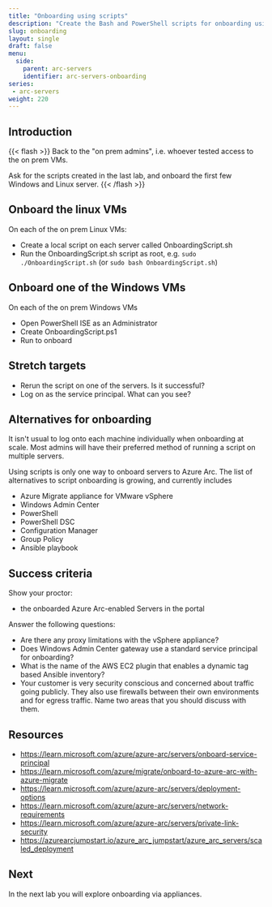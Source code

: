 ```yaml
---
title: "Onboarding using scripts"
description: "Create the Bash and PowerShell scripts for onboarding using the service principal."
slug: onboarding
layout: single
draft: false
menu:
  side:
    parent: arc-servers
    identifier: arc-servers-onboarding
series:
 - arc-servers
weight: 220
---
```


## Introduction

{{< flash >}}
Back to the "on prem admins", i.e. whoever tested access to the on prem VMs.

Ask for the scripts created in the last lab, and onboard the first few Windows and Linux server.
{{< /flash >}}

## Onboard the linux VMs

On each of the on prem Linux VMs:

* Create a local script on each server called OnboardingScript.sh
* Run the OnboardingScript.sh script as root, e.g. `sudo ./OnboardingScript.sh` (or `sudo bash OnboardingScript.sh`)

## Onboard one of the Windows VMs

On each of the on prem Windows VMs

* Open PowerShell ISE as an Administrator
* Create OnboardingScript.ps1
* Run to onboard

## Stretch targets

* Rerun the script on one of the servers. Is it successful?
* Log on as the service principal. What can you see?

## Alternatives for onboarding

It isn't usual to log onto each machine individually when onboarding at scale. Most admins will have their preferred method of running a script on multiple servers.

Using scripts is only one way to onboard servers to Azure Arc. The list of alternatives to script onboarding is growing, and currently includes

* Azure Migrate appliance for VMware vSphere
* Windows Admin Center
* PowerShell
* PowerShell DSC
* Configuration Manager
* Group Policy
* Ansible playbook

## Success criteria

Show your proctor:

* the onboarded Azure Arc-enabled Servers in the portal

Answer the following questions:

* Are there any proxy limitations with the vSphere appliance?
* Does Windows Admin Center gateway use a standard service principal for onboarding?
* What is the name of the AWS EC2 plugin that enables a dynamic tag based Ansible inventory?
* Your customer is very security conscious and concerned about traffic going publicly. They also use firewalls between their own environments and for egress traffic. Name two areas that you should discuss with them.

## Resources

* <https://learn.microsoft.com/azure/azure-arc/servers/onboard-service-principal>
* <https://learn.microsoft.com/azure/migrate/onboard-to-azure-arc-with-azure-migrate>
* <https://learn.microsoft.com/azure/azure-arc/servers/deployment-options>
* <https://learn.microsoft.com/azure/azure-arc/servers/network-requirements>
* <https://learn.microsoft.com/azure/azure-arc/servers/private-link-security>
* <https://azurearcjumpstart.io/azure_arc_jumpstart/azure_arc_servers/scaled_deployment>

## Next

In the next lab you will explore onboarding via appliances.
